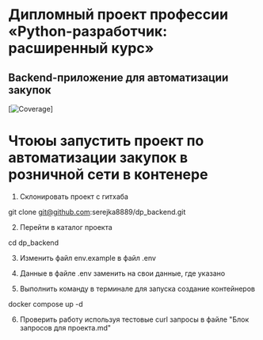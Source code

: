 # Дипломный проект профессии «Python-разработчик: расширенный курс»

## Backend-приложение для автоматизации закупок

[![Coverage](https://img.shields.io/badge/coverage-85%-brightgreen)]

# Чтоюы запустить проект по автоматизации закупок в розничной сети в контенере

1. Склонировать проект с гитхаба    

git clone git@github.com:serejka8889/dp_backend.git

2. Перейти в каталог проекта
    
cd dp_backend

3. Изменить файл env.example в файл .env

4. Данные в файле .env заменить на свои данные, где указано

5. Выполнить команду в терминале для запуска создание контейнеров

docker compose up -d
   
6. Проверить работу используя тестовые curl запросы в файле "Блок запросов для проекта.md"




